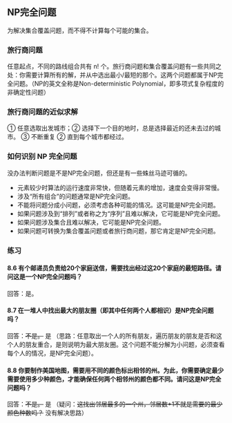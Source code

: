 ## NP完全问题
为解决集合覆盖问题，而不得不计算每个可能的集合。

### 旅行商问题
任意起点，不同的路线组合共有 n! 个。旅行商问题和集合覆盖问题有一些共同之处：你需要计算所有的解，并从中选出最小/最短的那个。这两个问题都属于NP完全问题。（NP的英文全称是Non-deterministic Polynomial，即多项式复杂程度的非确定性问题）

### 旅行商问题的近似求解
① 任意选取出发城市；② 选择下一个目的地时，总是选择最近的还未去过的城市。 ③ 不断重复 ② 直到每个城市都经过。

### 如何识别 NP 完全问题
没办法判断问题是不是NP完全问题，但还是有一些蛛丝马迹可循的。

* 元素较少时算法的运行速度非常快，但随着元素的增加，速度会变得非常慢。
* 涉及“所有组合”的问题通常是NP完全问题。
* 不能将问题分成小问题，必须考虑各种可能的情况。这可能是NP完全问题。
* 如果问题涉及到“排列”或者称之为“序列”且难以解决，它可能是NP完全问题。
* 如果问题涉及集合且难以解决，它可能是NP完全问题。
* 如果问题可转换为集合覆盖问题或者旅行商问题，那它肯定是NP完全问题。

### 练习
#### 8.6 有个邮递员负责给20个家庭送信，需要找出经过这20个家庭的最短路径。请问这是一个NP完全问题吗？

回答：是。
#### 8.7 在一堆人中找出最大的朋友圈（即其中任何两个人都相识）是NP完全问题吗？
回答：~~不是。~~ 是 （思路：任意取出一个人的所有朋友，遍历朋友的朋友是否和这个人的朋友重合，是则说明为最大朋友圈。这个问题不能分解为小问题，必须查看每个人的情况，是NP完全问题）。
#### 8.8 你要制作美国地图，需要用不同的颜色标出相邻的州。为此，你需要确定最少需要使用多少种颜色，才能确保任何两个相邻州的颜色都不同。请问这是NP完全问题吗？
回答：~~不是。~~ 是 （疑问：~~这找出邻居最多的一个州，邻居数+1不就是需要的最少颜色种数吗？~~ 没有解决思路）

